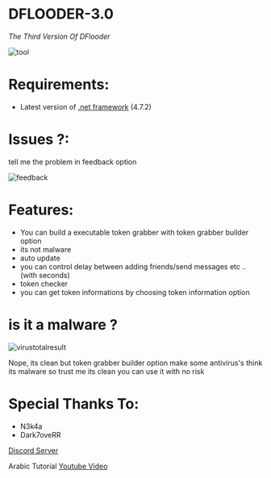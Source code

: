 # DFLOODER-3.0

*The Third Version Of DFlooder*

![tool](https://d.top4top.io/p_1536vt8nl1.png)


# Requirements:
- Latest version of [.net framework](https://dotnet.microsoft.com/download/dotnet-framework/net472) (4.7.2)


# Issues ?:
tell me the problem in feedback option 




![feedback](https://i.top4top.io/p_1536e29k11.png)





# Features: 
- You can build a executable token grabber with token grabber builder option
- its not malware 
- auto update
- you can control delay between adding friends/send messages etc .. (with seconds)
- token checker 
- you can get token informations by choosing token information option

# is it a malware ?
![virustotalresult](https://g.top4top.io/p_1536mu1km1.png)

Nope, its clean but token grabber builder option make some antivirus's think its malware so trust me its clean you can use it with no risk


# Special Thanks To:
- N3k4a
- Dark7oveRR


[Discord Server](https://discord.gg/RmrrGT8)

Arabic Tutorial [Youtube Video](https://www.youtube.com/watch?v=K72qCPTUsWw) 
